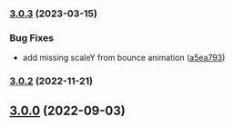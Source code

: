 

### [3.0.3](https://github.com/bentzibentz/tailwindcss-animate.css/compare/v3.0.2...v3.0.3) (2023-03-15)


### Bug Fixes

* add missing scaleY from bounce animation ([a5ea793](https://github.com/bentzibentz/tailwindcss-animate.css/commit/a5ea793d676501c383e67c86c7ffbe50ec233d99))

### [3.0.2](https://github.com/bentzibentz/tailwindcss-animate.css/compare/v3.0.1...v3.0.2) (2022-11-21)

## [3.0.0](https://github.com/bentzibentz/tailwindcss-animate.css/compare/v1.0.8...v3.0.0) (2022-09-03)